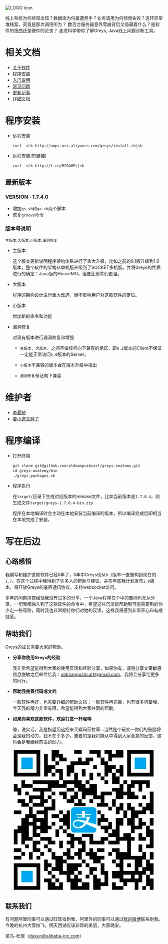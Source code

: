 ![LOGO icon](https://raw.githubusercontent.com/oldmanpushcart/images/master/greys/greys-logo-readme.png)

>
线上系统为何经常出错？数据库为何屡遭黑手？业务调用为何频频失败？连环异常堆栈案，究竟是那次调用所为？
数百台服务器意外雪崩背后又隐藏着什么？是软件的扭曲还是硬件的沦丧？
走进科学带你了解Greys, Java线上问题诊断工具。

# 相关文档

* [关于软件](https://github.com/oldmanpushcart/greys-anatomy/wiki/Home)
* [程序安装](https://github.com/oldmanpushcart/greys-anatomy/wiki/installing)
* [入门说明](https://github.com/oldmanpushcart/greys-anatomy/wiki/Getting-Start)
* [常见问题](https://github.com/oldmanpushcart/greys-anatomy/wiki/FAQ)
* [更新记事](https://github.com/oldmanpushcart/greys-anatomy/wiki/Chronicle)
* [详细文档](https://github.com/oldmanpushcart/greys-anatomy/wiki/greys-pdf)

# 程序安装

- 远程安装

  ```shell
  curl -sLk http://ompc.oss.aliyuncs.com/greys/install.sh|sh
  ```
  
- 远程安装(短链接)
  
  ```shell
  curl -sLk http://t.cn/R2QbHFc|sh
  ```

## 最新版本

### **VERSION :** 1.7.4.0

- 增加`gs.sh`和`ga.sh`两个脚本
- 恢复`groovy`命令

### 版本号说明

`主版本`.`大版本`.`小版本`.`漏洞修复`

* 主版本

  这个版本更新说明程序架构体系进行了重大升级，比如之前的0.1版升级到1.0版本，整个软件的架构从单机版升级到了SOCKET多机版。并将Greys的性质进行的确定：Java版的HouseMD，但要比前辈们更强。

* 大版本

  程序的架构设计进行重大改造，但不影响用户对这款软件的定位。

* 小版本

  增加新的命令和功能

* 漏洞修复

  对现有版本进行漏洞修复和增强
  
  - `主版本`、`大版本`、之间不做任何向下兼容的承诺，即`0.1`版本的Client不保证一定能正常访问`1.0`版本的Server。

  - `小版本`不兼容的版本会在版本升级中指出

  - `漏洞修复`保证向下兼容

# 维护者

* [李夏驰](http://www.weibo.com/vlinux)
* [姜小逸又胖了](http://weibo.com/chengtd)


# 程序编译

- 打开终端

  ```shell
  git clone git@github.com:oldmanpushcart/greys-anatomy.git
  cd greys-anatomy/bin
  ./greys-packages.sh
  ```
  
- 程序执行

  在`target/`目录下生成对应版本的release文件，比如当前版本是`1.7.0.4`，则生成文件`target/greys-1.7.0.4-bin.zip`
  
  程序在本地编译时会主动在本地安装当前编译的版本，所以编译完成后即相当在本地完成了安装。
  
  
# 写在后边

## 心路感悟

我编写和维护这款软件已经5年了，5年中Greys也从`0.1`版本一直重构到现在的`1.7`。在这个过程中我得到了许多人的帮助与建议，并在年底我计划发布`2.0`版本，将开放Greys的底层通讯协议，支持websocket访问。

多年的问题排查经验我没有过多的分享，一个Java程序员个中的苦闷也无从分享，一切我都融入到了这款软件的命令中，希望这些沉淀能帮助到可能需要到的你少走一些弯路，同时我也非常期待你们对她的反馈，这样我将感到非常开心和有成就感。

## 帮助我们

Greys的成长需要大家的帮助。

- **分享你使用Greys的经验**

   我非常希望能得到大家的使用反馈和经验分享，如果你有，请将分享文章敏感信息脱敏之后邮件给我：[oldmanpushcart@gmail.com](mailto:oldmanpushcart@gmail.com)，我将会分享给更多的同行。

- **帮助我完善代码或文档**

  一款软件再好，也需要详细的帮助文档；一款软件再完善，也有很多坑要埋。今天我的精力非常有限，希望能得到大家共同的帮助。

- **如果你喜欢这款软件，欢迎打赏一杯咖啡**

  嗯，说实话，我是指望用这招来买辆玛莎拉蒂...当然是个玩笑～你们的鼓励将会是我的动力，钱不在乎多少，重要的是我将能从中得到大家善意的反馈，这将会是我继续前进的动力。
  
  ![alipay](https://raw.githubusercontent.com/oldmanpushcart/images/master/alipay-vlinux.png)

## 联系我们

有问题阿里同事可以通过旺旺找到我，阿里外的同事可以通过[我的微博](http://weibo.com/vlinux)联系到我。今晚的杭州大雪纷飞，明天西湖应该非常的美丽，大家晚安。

菜鸟-杜琨（dukun@alibaba-inc.com）
  
